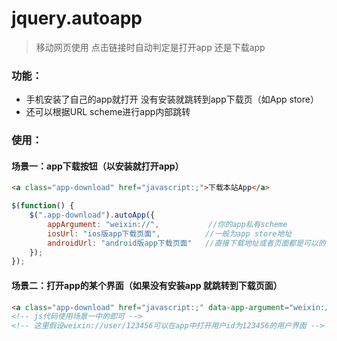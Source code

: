 jquery.autoapp
==============
> 移动网页使用 点击链接时自动判定是打开app 还是下载app

### 功能：
* 手机安装了自己的app就打开 没有安装就跳转到app下载页（如App store） 
* 还可以根据URL scheme进行app内部跳转

### 使用：
#### 场景一：app下载按钮（以安装就打开app）
```html
<a class="app-download" href="javascript:;">下载本站App</a>
```
```javascript
$(function() {
	$(".app-download").autoApp({
		appArgument: "weixin://",			//你的app私有scheme
		iosUrl: "ios版app下载页面",			//一般为app store地址
		androidUrl: "android版app下载页面"	//直接下载地址或者页面都是可以的
	});
});
```

#### 场景二：打开app的某个界面（如果没有安装app 就跳转到下载页面）
```html
<a class="app-download" href="javascript:;" data-app-argument="weixin://user/123456">查看此用户</a>
<!-- js代码使用场景一中的即可 -->
<!-- 这里假设weixin://user/123456可以在app中打开用户id为123456的用户界面 -->
```
